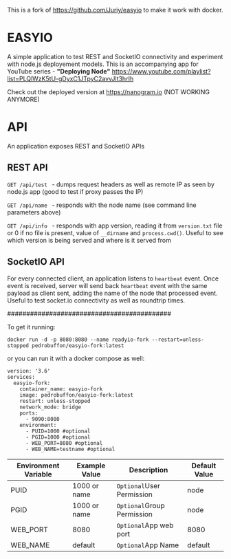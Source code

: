 This is a fork of https://github.com/Juriy/easyio to make it work with docker.

# EASYIO
A simple application to test REST and SocketIO connectivity and experiment with node.js deployement models. This is an accompanying app 
for YouTube series - **"Deploying Node"** https://www.youtube.com/playlist?list=PLQlWzK5tU-gDyxC1JTpyC2avvJlt3hrIh

Check out the deployed version at https://nanogram.io (NOT WORKING ANYMORE)

# API
An application exposes REST and SocketIO APIs

## REST API

`GET /api/test ` - dumps request headers as well as remote IP as seen by node.js app (good to test if proxy passes the IP)

`GET /api/name ` - responds with the node name (see command line parameters above)

`GET /api/info ` - responds with app version, reading it from `version.txt` file or 0 if no file is present, value of `__dirname` and `process.cwd()`. Useful to see which version is being served and where is it served from

## SocketIO API
For every connected client, an application listens to `heartbeat` event. Once event is received, server will send back `heartbeat` event with the same payload as client sent, adding the name of the node that processed event. Useful to test socket.io connectivity as well as roundtrip times.

###########################################
<p>To get it running:

``` docker run -d -p 8080:8080 --name readyio-fork --restart=unless-stopped pedrobuffon/easyio-fork:latest ```

<p>or you can run it with a docker compose as well:

```
version: '3.6'
services:
  easyio-fork:
    container_name: easyio-fork
    image: pedrobuffon/easyio-fork:latest
    restart: unless-stopped
    network_mode: bridge
    ports:
      - 9090:8080
    environment:
      - PUID=1000 #optional
      - PGID=1000 #optional
      - WEB_PORT=8080 #optional
      - WEB_NAME=testname #optional
```
<table>
    <thead>
    <tr>
    <th>Environment Variable</th>
    <th>Example Value</th>
    <th>Description</th>
    <th>Default Value</th>
    </tr>
    </thead>
    <tbody>
    <tr>
    <td>PUID</td>
    <td>1000 or name</td>
    <td><code>Optional</code>User Permission</td>
    <td>node</td>
    </tr>
    <tr>
    <td>PGID</td>
    <td>1000 or name</td>
    <td><code>Optional</code>Group Permission</td>
    <td>node</td>
    </tr>
    <tr>
    <td>WEB_PORT</td>
    <td>8080</td>
    <td><code>Optional</code>App web port</td>
    <td>8080</td>
    </tr>
    <tr>
    <td>WEB_NAME</td>
    <td>default</td>
    <td><code>Optional</code>App Name</td>
    <td>default</td>
    </tr>
    </tbody>
    </table>
